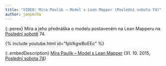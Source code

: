 ```yaml
---
title: "VIDEO: Míra Paulík – Model s Lean Mapper (Poslední sobota 74)"
author: janpecha
---
```


{:.perex}
Míra a jeho přednáška o modelu postaveném na Lean Mapperu na [Poslední sobotě](https://www.posobota.cz/) 74.

{% include youtube.html id="fpVAgwBoEEc" %}

{:.embedDescription}
[Míra Paulík – Model s Lean Mapper](https://www.youtube.com/watch?v=fpVAgwBoEEc) (31. 10. 2015, [Poslední sobota 74](https://forum.nette.org/cs/24460-posledni-sobota-74-model-praha))
